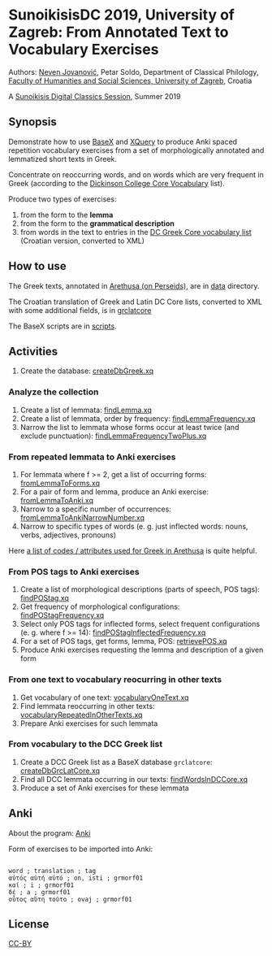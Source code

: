 # SunoikisisDC 2019, University of Zagreb: From Annotated Text to Vocabulary Exercises

Authors: [Neven Jovanović](orcid.org/0000-0002-9119-399X), Petar Soldo, Department of Classical Philology, [Faculty of Humanities and Social Sciences, University of Zagreb](https://www.wikidata.org/wiki/Q3445232), Croatia

A [Sunoikisis Digital Classics Session](https://github.com/SunoikisisDC/SunoikisisDC-2018-2019/wiki/Summer2019-Session11), Summer 2019

## Synopsis

Demonstrate how to use [BaseX](http://basex.org/) and [XQuery](https://en.wikibooks.org/wiki/XQuery) to produce Anki spaced repetition vocabulary exercises from a set of morphologically annotated and lemmatized short texts in Greek. 

Concentrate on reoccurring words, and on words which are very frequent in Greek (according to the [Dickinson College Core Vocabulary](http://dcc.dickinson.edu/vocab/core-vocabulary) list).

Produce two types of exercises: 

1. from the form to the **lemma**
2. from the form to the **grammatical description**
3. from words in the text to entries in the [DC Greek Core vocabulary list](http://dcc.dickinson.edu/greek-core-list-romanian) (Croatian version, converted to XML)

## How to use

The Greek texts, annotated in [Arethusa (on Perseids)](https://www.perseids.org/tools/arethusa/app/#/), are in [data](https://github.com/nevenjovanovic/sunoikisis2019zg-eklogai/tree/master/data) directory.

The Croatian translation of Greek and Latin DC Core lists, converted to XML with some additional fields, is in [grclatcore](https://github.com/nevenjovanovic/sunoikisis2019zg-eklogai/tree/master/scripts)

The BaseX scripts are in [scripts](https://github.com/nevenjovanovic/sunoikisis2019zg-eklogai/tree/master/scripts).

## Activities

1. Create the database: [createDbGreek.xq](https://github.com/nevenjovanovic/sunoikisis2019zg-eklogai/blob/master/scripts/createDbGreek.xq)

### Analyze the collection

1. Create a list of lemmata: [findLemma.xq](https://github.com/nevenjovanovic/sunoikisis2019zg-eklogai/blob/master/scripts/findLemma.xq)
2. Create a list of lemmata, order by frequency: [findLemmaFrequency.xq](https://github.com/nevenjovanovic/sunoikisis2019zg-eklogai/blob/master/scripts/findLemmaFrequency.xq)
3. Narrow the list to lemmata whose forms occur at least twice (and exclude punctuation): [findLemmaFrequencyTwoPlus.xq](https://github.com/nevenjovanovic/sunoikisis2019zg-eklogai/blob/master/scripts/findLemmaFrequencyTwoPlus.xq)

### From repeated lemmata to Anki exercises

1. For lemmata where f >= 2, get a list of occurring forms: [fromLemmaToForms.xq](https://github.com/nevenjovanovic/sunoikisis2019zg-eklogai/blob/master/scripts/fromLemmaToForms.xq)
2. For a pair of form and lemma, produce an Anki exercise: [fromLemmaToAnki.xq](https://github.com/nevenjovanovic/sunoikisis2019zg-eklogai/blob/master/scripts/fromLemmaToAnki.xq)
3. Narrow to a specific number of occurrences: [fromLemmaToAnkiNarrowNumber.xq](https://github.com/nevenjovanovic/sunoikisis2019zg-eklogai/blob/master/scripts/fromLemmaToAnkiNarrowNumber.xq)
4. Narrow to specific types of words (e. g. just inflected words: nouns, verbs, adjectives, pronouns)

Here [a list of codes / attributes used for Greek in Arethusa](https://github.com/alpheios-project/arethusa-configs/blob/master/configs/arethusa.morph/gr_attributes.json) is quite helpful.

### From POS tags to Anki exercises

1. Create a list of morphological descriptions (parts of speech, POS tags): [findPOStag.xq](https://github.com/nevenjovanovic/sunoikisis2019zg-eklogai/blob/master/scripts/findPOStag.xq)
2. Get frequency of morphological configurations: [findPOStagFrequency.xq](https://github.com/nevenjovanovic/sunoikisis2019zg-eklogai/blob/master/scripts/findPOStagFrequency.xq)
3. Select only POS tags for inflected forms, select frequent configurations (e. g. where f >= 14): [findPOStagInflectedFrequency.xq](https://github.com/nevenjovanovic/sunoikisis2019zg-eklogai/blob/master/scripts/findPOStagInflectedFrequency.xq)
4. For a set of POS tags, get forms, lemma, POS: [retrievePOS.xq](https://github.com/nevenjovanovic/sunoikisis2019zg-eklogai/blob/master/scripts/retrievePOS.xq)
5. Produce Anki exercises requesting the lemma and description of a given form

### From one text to vocabulary reocurring in other texts

1. Get vocabulary of one text: [vocabularyOneText.xq](https://github.com/nevenjovanovic/sunoikisis2019zg-eklogai/blob/master/scripts/vocabularyOneText.xq)
2. Find lemmata reoccurring in other texts: [vocabularyRepeatedInOtherTexts.xq](https://github.com/nevenjovanovic/sunoikisis2019zg-eklogai/blob/master/scripts/vocabularyRepeatedInOtherTexts.xq)
3. Prepare Anki exercises for such lemmata

### From vocabulary to the DCC Greek list

1. Create a DCC Greek list as a BaseX database `grclatcore`: [createDbGrcLatCore.xq](https://github.com/nevenjovanovic/sunoikisis2019zg-eklogai/blob/master/scripts/createDbGrcLatCore.xq)
2. Find all DCC lemmata occurring in our texts: [findWordsInDCCore.xq](https://github.com/nevenjovanovic/sunoikisis2019zg-eklogai/blob/master/scripts/findWordsInDCCore.xq)
3. Produce a set of Anki exercises for these lemmata

## Anki

About the program: [Anki](https://apps.ankiweb.net/)

Form of exercises to be imported into Anki:

```csv

word ; translation ; tag
αὐτός αὐτή αὐτό ; on, isti ; grmorf01
καί ; i ; grmorf01
δέ ; a ; grmorf01
οὗτος αὕτη τοῦτο ; ovaj ; grmorf01

```

## License

[CC-BY](LICENSE.md)
